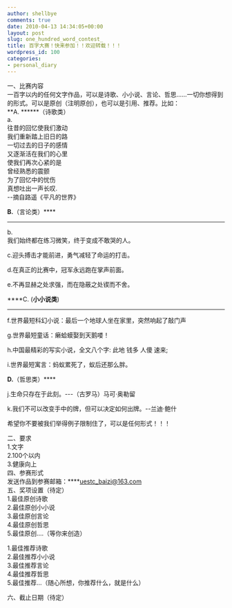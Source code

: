 ```yaml
---
author: shellbye
comments: true
date: 2010-04-13 14:34:05+00:00
layout: post
slug: one_hundred_word_contest_
title: 百字大赛！快来参加！！欢迎转载！！！
wordpress_id: 100
categories:
- personal_diary
---
```


一、比赛内容  
一百字以内的任何文字作品，可以是诗歌、小小说、言论、哲思……一切你想得到的形式。可以是原创（注明原创），也可以是引用、推荐。比如：  
**A. ******（诗歌类）  
a.   
往昔的回忆使我们激动  
我们重新踏上旧日的路  
一切过去的日子的感情  
又逐渐活在我们的心里  
使我们再次心紧的是  
曾经熟悉的震颤  
为了回忆中的忧伤  
真想吐出一声长叹.  
--摘自路遥《平凡的世界》  
  
  
****B.****（言论类）****  
****   
b.  
我们始终都在练习微笑，终于变成不敢哭的人。  
  
c.迎头搏击才能前进，勇气减轻了命运的打击。  
  
d.在真正的比赛中，冠军永远跑在掌声前面。  
  
e.不再显赫之处求强，而在隐蔽之处锲而不舍。  
  
****C. (****小小说类****)  
****   
f.世界最短科幻小说：最后一个地球人坐在家里，突然响起了敲门声  
  
g.世界最短童话：癞蛤蟆娶到天鹅喽！  
  
h.中国最精彩的写实小说，全文八个字: 此地 钱多 人傻 速来;  
  
i.世界最短寓言：蚂蚁累死了，蚁后还那么胖。  
  
****D.****（哲思类）****  
  
j.生命只存在于此刻。---（古罗马）马可·奥勒留  
  
k.我们不可以改变手中的牌，但可以决定如何出牌。--兰迪·鲍什  
  
希望你不要被我们举得例子限制住了，可以是任何形式！！！  
  
二、要求  
1.文字  
2.100个以内  
3.健康向上  
四、参赛形式  
发送作品到参赛邮箱：****uestc_baizi@163.com  
五、奖项设置（待定）  
1.最佳原创诗歌  
2.最佳原创小小说  
3.最佳原创言论  
4.最佳原创哲思  
5.最佳原创….（等你来创造）  
  
1.最佳推荐诗歌  
2.最佳推荐小小说  
3.最佳推荐言论  
4.最佳推荐哲思  
5.最佳推荐…（随心所想，你推荐什么，就是什么）  
  
六、截止日期（待定）  

